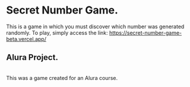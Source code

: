 # Secret Number Game.
This is a game in which you must discover which number was generated randomly.
To play, simply access the link: https://secret-number-game-beta.vercel.app/

## Alura Project.

<br>
This was a game created for an Alura course.
<br>
